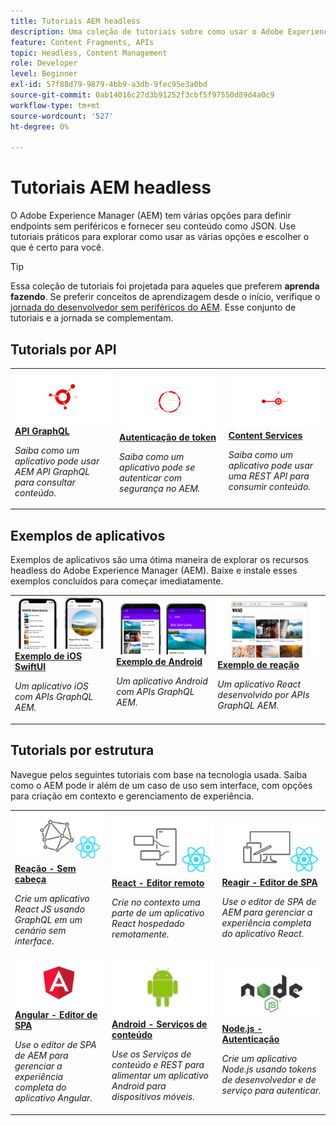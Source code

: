 ```yaml
---
title: Tutoriais AEM headless
description: Uma coleção de tutoriais sobre como usar o Adobe Experience Manager como um CMS sem cabeçalho.
feature: Content Fragments, APIs
topic: Headless, Content Management
role: Developer
level: Beginner
exl-id: 57f88d79-9879-4bb9-a3db-9fec95e3a0bd
source-git-commit: 0ab14016c27d3b91252f3cbf5f97550d89d4a0c9
workflow-type: tm+mt
source-wordcount: '527'
ht-degree: 0%

---
```


# Tutoriais AEM headless

O Adobe Experience Manager (AEM) tem várias opções para definir endpoints sem periféricos e fornecer seu conteúdo como JSON. Use tutoriais práticos para explorar como usar as várias opções e escolher o que é certo para você.

>[!TIP]
>
>Essa coleção de tutoriais foi projetada para aqueles que preferem **aprenda fazendo**. Se preferir conceitos de aprendizagem desde o início, verifique o [jornada do desenvolvedor sem periféricos do AEM](https://experienceleague.adobe.com/docs/experience-manager-cloud-service/headless-journey/developer/overview.html). Esse conjunto de tutoriais e a jornada se complementam.

## Tutorials por API

<table>
<tr>
  <td>
    <a href="https://experienceleague.adobe.com/docs/experience-manager-learn/getting-started-with-aem-headless/graphql/overview.html">
      <img alt="API GraphQL" src="./assets/graphql-icon.png" />
    </a>
    <div>
      <a href="https://experienceleague.adobe.com/docs/experience-manager-learn/getting-started-with-aem-headless/graphql/overview.html">
    <strong>API GraphQL</strong>
    </a>
    </div>
    <p>
    <em>Saiba como um aplicativo pode usar AEM API GraphQL para consultar conteúdo.</em>
    <p>
  </td>
  <td>
    <a href="https://experienceleague.adobe.com/docs/experience-manager-learn/getting-started-with-aem-headless/authentication/overview.html">
    <img alt="Autenticação por token" src="./assets/token-auth-icon.png" />
    </a>
    <div>
    <a href="https://experienceleague.adobe.com/docs/experience-manager-learn/getting-started-with-aem-headless/authentication/overview.html">
    <strong>Autenticação de token</strong>
    </a>
    </div>
    <p>
    <em>Saiba como um aplicativo pode se autenticar com segurança no AEM.</em>
    </p>
  </td>
  <td>
    <a href="https://experienceleague.adobe.com/docs/experience-manager-learn/getting-started-with-aem-headless/content-services/overview.html">
      <img alt="Content Services" src="./assets/content-services.png" />
    </a>
     <div>
      <a href="https://experienceleague.adobe.com/docs/experience-manager-learn/getting-started-with-aem-headless/content-services/overview.html">
        <strong>Content Services</strong>
      </a>
    </div>
    <p>
    <em>Saiba como um aplicativo pode usar uma REST API para consumir conteúdo.</em>
    <p>
  </td>
</tr>
</table>

## Exemplos de aplicativos

Exemplos de aplicativos são uma ótima maneira de explorar os recursos headless do Adobe Experience Manager (AEM). Baixe e instale esses exemplos concluídos para começar imediatamente.

<table>
<tr>
  <td>
    <a href="https://experienceleague.adobe.com/docs/experience-manager-learn/getting-started-with-aem-headless/graphql/example-apps/ios-swiftui-app.html">
      <img alt="Exemplo de iOS" src="./assets/ios-example.png" />
    </a>
    <div>
      <a href="https://experienceleague.adobe.com/docs/experience-manager-learn/getting-started-with-aem-headless/graphql/example-apps/ios-swiftui-app.html">
    <strong>Exemplo de iOS SwiftUI</strong>
    </a>
    </div>
    <p>
    <em>Um aplicativo iOS com APIs GraphQL AEM.</em>
    <p>
  </td>
  <td>
    <a href="https://experienceleague.adobe.com/docs/experience-manager-learn/getting-started-with-aem-headless/graphql/example-apps/android-app.html">
    <img alt="Exemplo de Android" src="./assets/android-example.png" />
    </a>
    <div>
    <a href="https://experienceleague.adobe.com/docs/experience-manager-learn/getting-started-with-aem-headless/graphql/example-apps/android-app.html">
    <strong>Exemplo de Android</strong>
    </a>
    </div>
    <p>
    <em>Um aplicativo Android com APIs GraphQL AEM.</em>
    </p>
  </td>
  <td>
    <a href="https://experienceleague.adobe.com/docs/experience-manager-learn/getting-started-with-aem-headless/graphql/example-apps/react-app.html">
      <img alt="Exemplo de reação" src="./assets/react-example.png" />
    </a>
     <div>
      <a href="https://experienceleague.adobe.com/docs/experience-manager-learn/getting-started-with-aem-headless/graphql/example-apps/react-app.html">
        <strong>Exemplo de reação</strong>
      </a>
    </div>
    <p>
    <em>Um aplicativo React desenvolvido por APIs GraphQL AEM.</em>
    <p>
  </td>
</tr>
</table>

## Tutorials por estrutura

Navegue pelos seguintes tutoriais com base na tecnologia usada. Saiba como o AEM pode ir além de um caso de uso sem interface, com opções para criação em contexto e gerenciamento de experiência.

<table>
<tr>
  <td>
    <a href="https://experienceleague.adobe.com/docs/experience-manager-learn/getting-started-with-aem-headless/graphql/multi-step/overview.html">
      <img alt="Reação - Sem cabeça" src="./assets/react-headless.png" />
    </a>
    <div>
      <a href="https://experienceleague.adobe.com/docs/experience-manager-learn/getting-started-with-aem-headless/graphql/overview.html">
    <strong>Reação - Sem cabeça</strong>
    </a>
    </div>
    <p>
    <em>Crie um aplicativo React JS usando GraphQL em um cenário sem interface.</em>
    <p>
  </td>
  <td>
    <a href="https://experienceleague.adobe.com/docs/experience-manager-learn/getting-started-with-aem-headless/spa-editor/remote-spa/overview.html">
    <img alt="React - Editor remoto" src="./assets/react-remote.png" />
    </a>
    <div>
    <a href="https://experienceleague.adobe.com/docs/experience-manager-learn/getting-started-with-aem-headless/spa-editor/remote-spa/overview.html">
    <strong>React - Editor remoto</strong>
    </a>
    </div>
    <p>
    <em>Crie no contexto uma parte de um aplicativo React hospedado remotamente.</em>
    </p>
  </td>
  <td>
    <a href="https://experienceleague.adobe.com/docs/experience-manager-learn/getting-started-with-aem-headless/spa-editor/react/overview.html">
      <img alt="Reagir - Editor de SPA" src="./assets/react-spa-editor.png" />
    </a>
     <div>
      <a href="https://experienceleague.adobe.com/docs/experience-manager-learn/getting-started-with-aem-headless/spa-editor/react/overview.html">
        <strong>Reagir - Editor de SPA</strong>
      </a>
    </div>
    <p>
    <em>Use o editor de SPA de AEM para gerenciar a experiência completa do aplicativo React.</em>
    <p>
  </td>
</tr>
<tr>
  <td>
    <a href="https://experienceleague.adobe.com/docs/experience-manager-learn/getting-started-with-aem-headless/spa-editor/angular/overview.html">
      <img alt="Reação - Sem cabeça" src="./assets/angular-spa-editor.png" />
    </a>
    <div>
      <a href="https://experienceleague.adobe.com/docs/experience-manager-learn/getting-started-with-aem-headless/spa-editor/angular/overview.html">
    <strong>Angular - Editor de SPA</strong>
    </a>
    </div>
    <p>
    <em>Use o editor de SPA de AEM para gerenciar a experiência completa do aplicativo Angular.</em>
    <p>
  </td>
  <td>
    <a href="https://experienceleague.adobe.com/docs/experience-manager-learn/getting-started-with-aem-headless/content-services/overview.html">
    <img alt="Angular - Serviços de conteúdo" src="./assets/android.png" />
    </a>
    <div>
    <a href="https://experienceleague.adobe.com/docs/experience-manager-learn/getting-started-with-aem-headless/content-services/overview.html">
    <strong>Android - Serviços de conteúdo</strong>
    </a>
    </div>
    <p>
    <em>Use os Serviços de conteúdo e REST para alimentar um aplicativo Android para dispositivos móveis.</em>
    </p>
  </td>
  <td>
    <a href="https://experienceleague.adobe.com/docs/experience-manager-learn/getting-started-with-aem-headless/authentication/overview.html">
      <img alt="Node.js - Autenticação" src="./assets/node-js.png" />
    </a>
     <div>
      <a href="https://experienceleague.adobe.com/docs/experience-manager-learn/getting-started-with-aem-headless/authentication/overview.html">
        <strong>Node.js - Autenticação</strong>
      </a>
    </div>
    <p>
    <em>Crie um aplicativo Node.js usando tokens de desenvolvedor e de serviço para autenticar.</em>
    <p>
  </td>
</tr>
</table>
